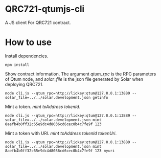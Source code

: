 # QRC721-qtumjs-cli
A JS client For QRC721 contract.

# How to use
Install dependencies.
```
npm install
```

Show contract information. The argument *qtum_rpc* is the RPC parameters of Qtum node, and *solar_file* is the json file generated by Solar when deploying QRC721.
```
node cli.js --qtum_rpc=http://lickey:qtum@127.0.0.1:13889 --solar_file=../../solar.development.json getinfo
```

Mint a token. *mint toAddress tokenId*.
```
node cli.js --qtum_rpc=http://lickey:qtum@127.0.0.1:13889 --solar_file=../../solar.development.json mint 8aefb4b0ff32c65e9dc4d8036cd6cec0b4c7fe9f 123
```

Mint a token with URI. *mint toAddress tokenId tokenUri*.
```
node cli.js --qtum_rpc=http://lickey:qtum@127.0.0.1:13889 --solar_file=../../solar.development.json mint 8aefb4b0ff32c65e9dc4d8036cd6cec0b4c7fe9f 123 myuri
```
